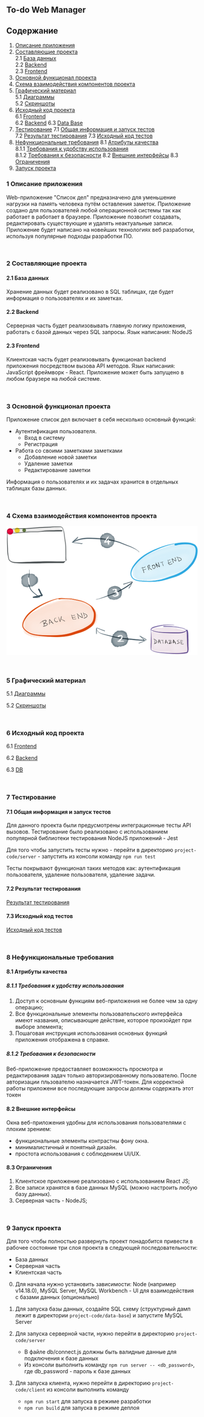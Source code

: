 ## To-do Web Manager

## Содержание

1. [Описание приложения](#intro)  
2. [Составляющие проекта](#project_components)  
    2.1 [База данных](#bd)  
    2.2 [Backend](#backend)  
    2.3 [Frontend](#frontend)  
3. [Основной функционал проекта](#main_functional)  
4. [Схема взаимодействия компонентов проекта](#project_scheme)
5. [Графический материал](#graph_materials)  
    5.1 [Диаграммы](#diagrams)  
    5.2 [Скриншоты](#screenshots)  
6. [Исходный код проекта](#source_code)  
    6.1 [Frontend](#src_frontend)  
    6.2 [Backend](#src_backend)
    6.3 [Data Base](#src_db)
7. [Тестирование](#testing) 
    7.1 [Общая информация и запуск тестов](#testing_info)  
    7.2 [Результат тестирования](#testing_results)
    7.3 [Исходный код тестов](#testing_src)
8. [Нефункциональные требования](#non-functional_requirements) 
    8.1 [Атрибуты качества](#quality_attributes)  
    8.1.1 [Требования к удобству использования](#requirements_for_ease_of_use)  
    8.1.2 [Требования к безопасности](#security_requirements) 
    8.2 [Внешние интерфейсы](#external_interfaces) 
    8.3 [Ограничения](#restrictions)
9. [Запуск проекта](#starting)  


<a name="intro"></a>

### 1 Описание приложения

Web-приложение "Список дел" предназначено для уменьшение нагрузки на память человека путём оставления заметок. 
Приложение создано для пользователей любой операционной системы так как работает в работает в браузере. Приложение позволит создавать, редактировать существующие и удалять неактуальные записи. 
Приложение будет написано на новейших технологиях веб разработки, используя популярные подходы разработки ПО.

&nbsp;

<a name="project_components" />

### 2 Составляющие проекта

<a name="bd" />

#### 2.1 База данных

Хранение данных будет реализовано в SQL таблицах, где будет информация о пользователях и их заметках.

<a name="backend" />

#### 2.2 Backend

Серверная часть будет реализовывать главную логику приложения, работать с базой данных через SQL запросы. Язык написания: NodeJS

<a name="frontend" />

#### 2.3 Frontend

Клиентская часть будет реализовывать функционал backend приложения посредством вызова API методов.
Язык написания: JavaScript фреймворк - React. Приложение может быть запущено в любом браузере на любой системе.

&nbsp;

<a name="main_functional" />

### 3 Основной функционал проекта

Приложение список дел включает в себя несколько основный функций:

- Аутентификация пользователя.
    - Вход в систему
    - Регистрация 
- Работа со своими заметками заметками
    - Добавление новой заметки
    - Удаление заметки
    - Редактирование заметки

Информация о пользователях и их задачах хранится в отдельных таблицах базы данных.

&nbsp;

<a name="project_scheme" />

### 4 Схема взаимодействия компонентов проекта

![scheme](./documentation/flow.png)

&nbsp;

<a name="graph_materials" />

### 5 Графический материал

<a name="diagrams" />

5.1 [Диаграммы](https://github.com/kharbacheuski/to-do-web-manager/tree/main/documentation/diagrams/README.md)

<a name="screenshots" />

5.2 [Скриншоты](https://github.com/kharbacheuski/to-do-web-manager/tree/main/documentation/screenshots/README.md)

&nbsp;

<a name="source_code" />

### 6 Исходный код проекта

<a name="src_frontend" />

6.1 [Frontend](https://github.com/kharbacheuski/to-do-web-manager/tree/main/project-code/client)

<a name="src_backend" />

6.2 [Backend](https://github.com/kharbacheuski/to-do-web-manager/tree/main/project-code/server)

<a name="src_db" />

6.3 [DB](https://github.com/kharbacheuski/to-do-web-manager/tree/main/project-code/data-base)

&nbsp;

<a name="testing" />

### 7 Тестирование

<a name="testing_info" />

#### 7.1 Общая информация и запуск тестов

Для данного проекта были предусмотрены интеграционные тесты API вызовов. 
Тестирование было реализовано с использованием популярной библиотеки тестирования NodeJS приложений - Jest

Для того чтобы запустить тесты нужно
    - перейти в директорию ```project-code/server```
    - запустить из консоли команду ```npm run test```

Тесты покрывают функционал таких методов как: аутентификация пользователя, удаление пользователя, удаление задачи.


<a name="testing_results" />

#### 7.2 Результат тестирования

[Результат тестирования](https://github.com/kharbacheuski/to-do-web-manager/tree/main/documentation/testing/README.md)

<a name="testing_src" />

#### 7.3 Исходный код тестов

[Исходный код тестов](https://github.com/kharbacheuski/to-do-web-manager/tree/main/project-code/server/src/tests)

&nbsp;

<a name="non-functional_requirements"/>

### 8 Нефункциональные требования

<a name="quality_attributes"/>

#### 8.1 Атрибуты качества

<a name="requirements_for_ease_of_use"/>

##### 8.1.1 Требования к удобству использования

1. Доступ к основным функциям веб-приложения не более чем за одну операцию;
2. Все функциональные элементы пользовательского интерфейса имеют названия, описывающие действие, которое произойдет при
   выборе элемента;
3. Пошаговая инструкция использования основных функций приложения отображена в справке.

<a name="security_requirements"/>

##### 8.1.2 Требования к безопасности

Веб-приложение предоставляет возможность просмотра и редактирования задач только авторизированному пользователю.
После авторизации пльзователю назначается JWT-токен.
Для корректной работы приложени все последующие запросы должны содержать этот токен

<a name="external_interfaces"/>

#### 8.2 Внешние интерфейсы

Окна веб-приложения удобны для использования пользователями с плохим зрением:

* функциональные элементы контрастны фону окна.
* минималистичный и понятный дизайн.
* простота использования с соблюдением UI/UX.

<a name="restrictions"/>

#### 8.3 Ограничения

1. Клиентское приложение реализовано с использованием React JS;
2. Все записи хранятся в базе данных MySQL (можно настроить любую базу данных).
3. Серверная часть - NodeJS;

&nbsp;

<a name="starting"/>

### 9 Запуск проекта

Для того чтобы полностью развернуть проект понадобится привести в рабочее состояние три слоя проекта в следующей последовательности:

- База данных
- Серверная часть
- Клиентская часть

0) Для начала нужно установить зависимости: Node (например v14.18.0), MySQL Server, MySQL Workbench - UI для взаимодействия с базами данных (опционально)

1) Для запуска базы данных, создайте SQL схему (структурный дамп лежит в директории ```project-code/data-base```) и запустите MySQL Server

2) Для запуска серверной части, нужно перейти в директорию ```project-code/server```
    - В файле db/connect.js должны быть валидные данные для подключения к базе данных
    - Из консоли выполнить команду ```npm run server -- <db_password>```, где db_password - пароль к базе данных

3) Для запуска клиента, нужно перейти в директорию ```project-code/client``` из консоли выполнить команду
    - ```npm run start``` для запуска в режиме разработки
    - ```npm run build``` для запуска в режиме деплоя
